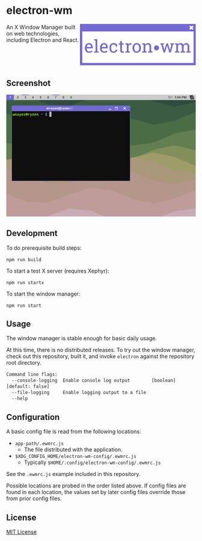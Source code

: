 # electron-wm

<img align="right" src="/assets/logo.svg" height="110px" alt="electron-wm logo">

An X Window Manager built on web technologies, including Electron and React.

<br /><br /><br />

## Screenshot

![electron-wm screenshot](assets/screenshots/1.png?raw=true)

## Development

To do prerequisite build steps:

    npm run build

To start a test X server (requires Xephyr):

    npm run startx

To start the window manager:

    npm run start

## Usage

The window manager is stable enough for basic daily usage.

At this time, there is no distributed releases. To try out the window manager, check out this repository, built it, and invoke `electron` against the repository root directory.

```
Command line flags:
  --console-logging  Enable console log output        [boolean] [default: false]
  --file-logging     Enable logging output to a file
  --help
```

## Configuration

A basic config file is read from the following locations:

- `app-path/.ewmrc.js`
    - The file distributed with the application.
- `$XDG_CONFIG_HOME/electron-wm-config/.ewmrc.js`
    - Typically `$HOME/.config/electron-wm-config/.ewmrc.js`

See the `.ewmrc.js` example included in this repository.

Possible locations are probed in the order listed above. If config files are found in each location, the values set by later config files override those from prior config files.

## License

[MIT License](LICENSE.md)
